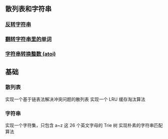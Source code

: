 ## 散列表和字符串
 
 
### [反转字符串 ](https://leetcode-cn.com/problems/reverse-string/)

### [翻转字符串里的单词](https://leetcode-cn.com/problems/reverse-words-in-a-string/)


### [字符串转换整数 (atoi)](https://leetcode-cn.com/problems/string-to-integer-atoi/)



## 基础 
### 散列表
实现一个基于链表法解决冲突问题的散列表 实现一个 LRU 缓存淘汰算法
### 字符串
实现一个字符集，只包含 a~z 这 26 个英文字母的 Trie 树 实现朴素的字符串匹配算法